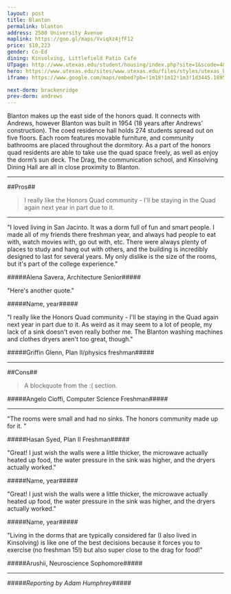 ```yaml
---
layout: post
title: Blanton
permalink: blanton
address: 2500 University Avenue
maplink: https://goo.gl/maps/VviqXz4jfF12
price: $10,223
gender: Co-Ed
dining: Kinsolving, Littlefield Patio Cafe
UTpage: http://www.utexas.edu/student/housing/index.php?site=1&scode=4&id=153
hero: https://www.utexas.edu/sites/www.utexas.edu/files/styles/utexas_hero_photo_image/public/hero-photos/maincampus_hero.jpg?itok=i1E3qQY4
iframe: https://www.google.com/maps/embed?pb=!1m18!1m12!1m3!1d3445.189501180564!2d-97.74157408487012!3d30.288666413949006!2m3!1f0!2f0!3f0!3m2!1i1024!2i768!4f13.1!3m3!1m2!1s0x8644b582dc72935d%3A0xd8f63ba6af27a9bc!2sBlanton+Dormitory!5e0!3m2!1sen!2sus!4v1462254074718

next-dorm: brackenridge
prev-dorm: andrews
---
```


Blanton makes up the east side of the honors quad. It connects with Andrews, however Blanton was built in 1954 (18 years after Andrews’ construction). The coed residence hall holds 274 students spread out on five floors. Each room features movable furniture, and community bathrooms are placed throughout the dormitory. As a part of the honors quad residents are able to take use the quad space freely, as well as enjoy the dorm’s sun deck. The Drag, the communication school, and Kinsolving Dining Hall are all in close proximity to Blanton.

---

##Pros##

> I really like the Honors Quad community - I'll be staying in the Quad again next year in part due to it.

---

"I loved living in San Jacinto. It was a dorm full of fun and smart people. I made all of my friends there freshman year, and always had people to eat with, watch movies with, go out with, etc. There were always plenty of places to study and hang out with others, and the building is incredibly designed to last for several years. My only dislike is the size of the rooms, but it's part of the college experience."

#####Alena Savera, Architecture Senior#####

"Here's another quote."

#####Name, year#####

"I really like the Honors Quad community - I'll be staying in the Quad again next year in part due to it. As weird as it may seem to a lot of people, my lack of a sink doesn't even really bother me. The Blanton washing machines and clothes dryers aren't too great, though." 

#####Griffin Glenn, Plan II/physics freshman#####

---

##Cons##

> A blockquote from the :( section.

#####Angelo Cioffi, Computer Science Freshman#####

---

"The rooms were small and had no sinks. The honors community made up for it. "

#####Hasan Syed, Plan II Freshman#####

"Great! I just wish the walls were a little thicker, the microwave actually heated up food, the water pressure in the sink was higher, and the dryers actually worked."

#####Name, year#####

"Great! I just wish the walls were a little thicker, the microwave actually heated up food, the water pressure in the sink was higher, and the dryers actually worked."

#####Name, year#####

"Living in the dorms that are typically considered far (I also lived in Kinsolving) is like one of the best decisions because it forces you to exercise (no freshman 15!) but also super close to the drag for food!"

#####Arushii, Neuroscience Sophomore#####

---

#####_Reporting by Adam Humphrey_#####